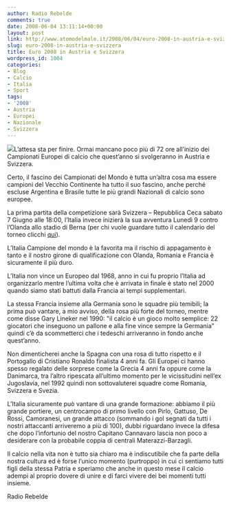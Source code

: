 ```yaml
---
author: Radio Rebelde
comments: true
date: 2008-06-04 13:11:14+00:00
layout: post
link: http://www.atomodelmale.it/2008/06/04/euro-2008-in-austria-e-svizzera/
slug: euro-2008-in-austria-e-svizzera
title: Euro 2008 in Austria e Svizzera
wordpress_id: 1004
categories:
- Blog
- Calcio
- Italia
- Sport
tags:
- '2008'
- Austria
- Europei
- Nazionale
- Svizzera
---
```


![](http://www.atomodelmale.it/wp-content/uploads/2008/10/euro2008_logo1-292x300.jpg)L’attesa sta per finire. Ormai mancano poco più di 72 ore all’inizio  dei Campionati Europei di calcio che quest’anno si svolgeranno in Austria e Svizzera.




Certo, il fascino dei Campionati del Mondo è tutta un’altra cosa ma essere campioni del Vecchio Continente ha tutto il suo fascino, anche perché escluse Argentina e Brasile tutte le più grandi Nazionali di calcio sono europee.




La prima partita della competizione sarà Svizzera – Repubblica Ceca sabato 7 Giugno alle 18:00, l’Italia invece inizierà la sua avventura Lunedì 9 contro l’Olanda allo stadio di Berna (per chi vuole guardare tutto il calendario del torneo clicchi [qui](http://it.euro2008.uefa.com/tournament/matches/index.html)).




L’Italia Campione del mondo è la favorita ma il rischio di appagamento è tanto e il nostro girone di qualificazione con Olanda, Romania e Francia è sicuramente il più duro.




L’Italia non vince un Europeo dal 1968, anno in cui fu proprio l’Italia ad organizzarlo mentre l’ultima volta che è arrivata in finale è stato nel 2000 quando siamo stati battuti dalla Francia ai tempi supplementari.<!-- more -->






La stessa Francia insieme alla Germania sono le squadre più temibili; la prima può vantare, a mio avviso, della rosa più forte del torneo, mentre come disse Gary Lineker nel 1990: "il calcio è un gioco molto semplice: 22 giocatori che inseguono un pallone e alla fine vince sempre la Germania” quindi c’è da scommetterci che i tedeschi arriveranno in fondo anche quest’anno.




Non dimenticherei anche la Spagna con una rosa di tutto rispetto e il Portogallo di Cristiano Ronaldo finalista 4 anni fa. Gli Europei ci hanno spesso regalato delle sorprese come la Grecia 4 anni fa oppure come la Danimarca, tra l’altro ripescata all’ultimo momento per le vicissitudini nell’ex Jugoslavia, nel 1992 quindi non sottovaluterei squadre come Romania, Svizzera e Svezia.




L’Italia sicuramente può vantare di una grande formazione: abbiamo il più grande portiere, un centrocampo di primo livello con Pirlo, Gattuso, De Rossi, Camoranesi, un grande attacco (sommando i gol segnati da tutti i nostri attaccanti arriveremo a più di 100), dubbi riguardano invece la difesa che dopo l’infortunio del nostro Capitano Cannavaro lascia non poco a desiderare con la probabile coppia di centrali Materazzi-Barzagli.




Il calcio nella vita non è tutto sia chiaro ma è indiscutibile che fa parte della nostra cultura ed è forse l’unico momento (purtroppo) in cui ci sentiamo tutti figli della stessa Patria e speriamo che anche in questo mese il calcio adempi al proprio dovere di unire e di farci vivere dei bei momenti tutti insieme.




Radio Rebelde
